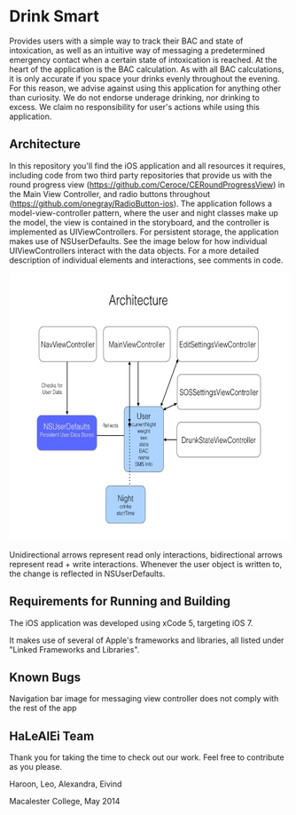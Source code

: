 # Drink Smart

Provides users with a simple way to track their BAC and state of intoxication, as well as an intuitive way of messaging a predetermined emergency contact when a certain state of intoxication is reached. At the heart of the application is the BAC calculation. As with all BAC calculations, it is only accurate if you space your drinks evenly throughout the evening. For this reason, we advise against using this application for anything other than curiosity. We do not endorse underage drinking, nor drinking to excess. We claim no responsibility for user's actions while using this application.

## Architecture

In this repository you'll find the iOS application and all resources it requires, including code from two third party repositories that provide us with the round progress view (https://github.com/Ceroce/CERoundProgressView) in the Main View Controller, and radio buttons throughout (https://github.com/onegray/RadioButton-ios). The application follows a model-view-controller pattern, where the user and night classes make up the model, the view is contained in the storyboard, and the controller is implemented as UIViewControllers. For persistent storage, the application makes use of NSUserDefaults. See the image below for how individual UIViewControllers interact with the data objects. For a more detailed description of individual elements and interactions, see comments in code.

<img src="DrinkSmartPresentationResources/DrinkSmart_Architecture.jpg" width="652" height="483">

Unidirectional arrows represent read only interactions, bidirectional arrows represent read + write interactions. Whenever the user object is written to, the change is reflected in NSUserDefaults.

## Requirements for Running and Building

The iOS application was developed using xCode 5, targeting iOS 7.

It makes use of several of Apple's frameworks and libraries, all listed under "Linked Frameworks and Libraries".

## Known Bugs

Navigation bar image for messaging view controller does not comply with the rest of the app

## HaLeAlEi Team

Thank you for taking the time to check out our work. Feel free to contribute as you please.

Haroon, Leo, Alexandra, Eivind

Macalester College, May 2014
